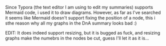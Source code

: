 Since Typora (the text editor I am using to edit my summaries) supports Mermaid code, i used it to draw diagrams. However, as far as I've searched it seems like Mermaid doesn't support fixing the position of a node, this i sthe reason why all my graphs in the DnA summary looks bad :)

EDIT: It does indeed support resizing, but it is bugged as fuck, and resizing graphs make the numebrs in the nodes be cut, guess I'll let it as it is...
